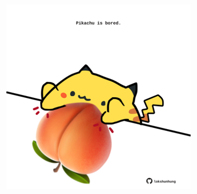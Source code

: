 <!-- built at 17/01/2023, 23:01:05 UTC -->
<p align="center">
  <img width="500" height="500" src="./ReadmeImage.svg">
</p>
